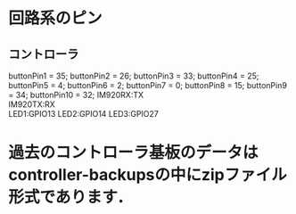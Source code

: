 # 回路系のピン
## コントローラ  
buttonPin1 = 35; 
buttonPin2 = 26;
buttonPin3 = 33;
buttonPin4 = 25;
buttonPin5 = 4;
buttonPin6 = 2;
buttonPin7 = 0;
buttonPin8 = 15;
buttonPin9 = 34;
buttonPin10 = 32; 
IM920RX:TX  
IM920TX:RX  
LED1:GPIO13
LED2:GPIO14
LED3:GPIO27
# 過去のコントローラ基板のデータはcontroller-backupsの中にzipファイル形式であります．